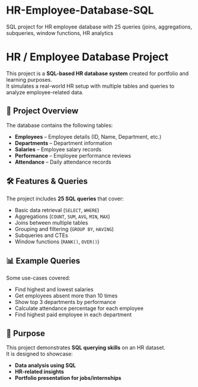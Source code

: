 #  HR-Employee-Database-SQL
SQL project for HR employee database with 25 queries (joins, aggregations, subqueries, window functions, HR analytics

 # HR / Employee Database Project

This project is a **SQL-based HR database system** created for portfolio and learning purposes.  
It simulates a real-world HR setup with multiple tables and queries to analyze employee-related data.

## 📂 Project Overview
The database contains the following tables:
- **Employees** – Employee details (ID, Name, Department, etc.)
- **Departments** – Department information
- **Salaries** – Employee salary records
- **Performance** – Employee performance reviews
- **Attendance** – Daily attendance records

## 🛠️ Features & Queries
The project includes **25 SQL queries** that cover:
- Basic data retrieval (`SELECT`, `WHERE`)
- Aggregations (`COUNT`, `SUM`, `AVG`, `MIN`, `MAX`)
- Joins between multiple tables
- Grouping and filtering (`GROUP BY`, `HAVING`)
- Subqueries and CTEs
- Window functions (`RANK()`, `OVER()`)

## 📊 Example Queries
Some use-cases covered:
- Find highest and lowest salaries
- Get employees absent more than 10 times
- Show top 3 departments by performance
- Calculate attendance percentage for each employee
- Find highest paid employee in each department

## 🎯 Purpose
This project demonstrates **SQL querying skills** on an HR dataset.  
It is designed to showcase:
- **Data analysis using SQL**
- **HR-related insights**
- **Portfolio presentation for jobs/internships**
